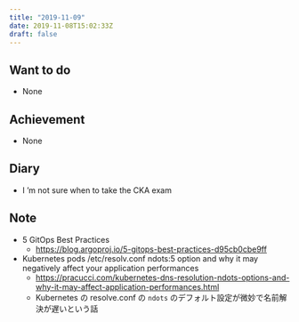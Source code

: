 ```yaml
---
title: "2019-11-09"
date: 2019-11-08T15:02:33Z
draft: false
---
```


## Want to do

* None

## Achievement

* None

## Diary

* I ’m not sure when to take the CKA exam

## Note

* 5 GitOps Best Practices
  * https://blog.argoproj.io/5-gitops-best-practices-d95cb0cbe9ff
* Kubernetes pods /etc/resolv.conf ndots:5 option and why it may negatively affect your application performances
  * https://pracucci.com/kubernetes-dns-resolution-ndots-options-and-why-it-may-affect-application-performances.html
  * Kubernetes の resolve.conf の `ndots` のデフォルト設定が微妙で名前解決が遅いという話

